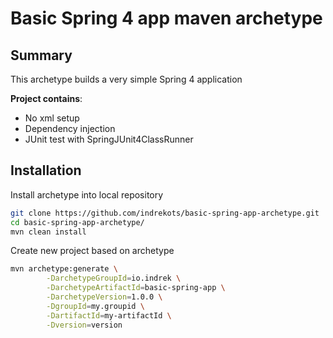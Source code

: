 # Basic Spring 4 app maven archetype

## Summary

This archetype builds a very simple Spring 4 application

**Project contains**:
- No xml setup
- Dependency injection
- JUnit test with SpringJUnit4ClassRunner

## Installation

Install archetype into local repository

```bash
git clone https://github.com/indrekots/basic-spring-app-archetype.git
cd basic-spring-app-archetype/
mvn clean install
```
Create new project based on archetype
```bash
mvn archetype:generate \
        -DarchetypeGroupId=io.indrek \
        -DarchetypeArtifactId=basic-spring-app \
        -DarchetypeVersion=1.0.0 \
        -DgroupId=my.groupid \
        -DartifactId=my-artifactId \
        -Dversion=version
```


